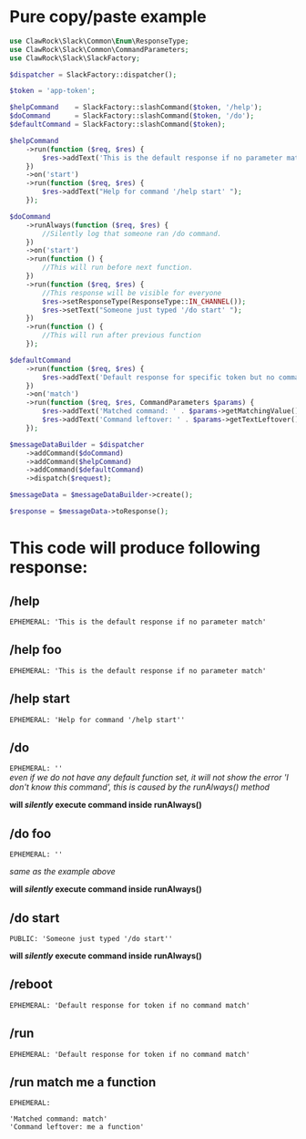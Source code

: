 Pure copy/paste example
========================

```php
use ClawRock\Slack\Common\Enum\ResponseType;
use ClawRock\Slack\Common\CommandParameters;
use ClawRock\Slack\SlackFactory;

$dispatcher = SlackFactory::dispatcher();

$token = 'app-token';

$helpCommand    = SlackFactory::slashCommand($token, '/help');
$doCommand      = SlackFactory::slashCommand($token, '/do');
$defaultCommand = SlackFactory::slashCommand($token);

$helpCommand
    ->run(function ($req, $res) {
        $res->addText('This is the default response if no parameter match');
    })
    ->on('start')
    ->run(function ($req, $res) {
        $res->addText("Help for command '/help start' ");
    });

$doCommand
    ->runAlways(function ($req, $res) {
        //Silently log that someone ran /do command.
    })
    ->on('start')
    ->run(function () {
        //This will run before next function.
    })
    ->run(function ($req, $res) {
        //This response will be visible for everyone
        $res->setResponseType(ResponseType::IN_CHANNEL());
        $res->setText("Someone just typed '/do start' ");
    })
    ->run(function () {
        //This will run after previous function
    });

$defaultCommand
    ->run(function ($req, $res) {
        $res->addText('Default response for specific token but no command match');
    })
    ->on('match')
    ->run(function ($req, $res, CommandParameters $params) {
        $res->addText('Matched command: ' . $params->getMatchingValue() . '\n');
        $res->addText('Command leftover: ' . $params->getTextLeftover() . '\n');
    });

$messageDataBuilder = $dispatcher
    ->addCommand($doCommand)
    ->addCommand($helpCommand)
    ->addCommand($defaultCommand)
    ->dispatch($request);

$messageData = $messageDataBuilder->create();

$response = $messageData->toResponse();
```

This code will produce following response:
=====================================

/help
---------------
``` EPHEMERAL: 'This is the default response if no parameter match' ```

/help foo
---------------
``` EPHEMERAL: 'This is the default response if no parameter match' ```

/help start
---------------
``` EPHEMERAL: 'Help for command '/help start'' ```

/do
---------------
``` EPHEMERAL: '' ```   
_even if we do not have any default function set, it will not show the error 'I don't know this command', this is caused by the runAlways() method_

**will _silently_ execute command inside runAlways()**

/do foo
---------------
``` EPHEMERAL: '' ```

_same as the example above_

**will _silently_ execute command inside runAlways()**

/do start
---------------
``` PUBLIC: 'Someone just typed '/do start'' ```

**will _silently_ execute command inside runAlways()**

/reboot
---------------
``` EPHEMERAL: 'Default response for token if no command match' ```

/run
---------------
``` EPHEMERAL: 'Default response for token if no command match' ```

/run match me a function
---------------
``` 
EPHEMERAL:

'Matched command: match'
'Command leftover: me a function'
```
